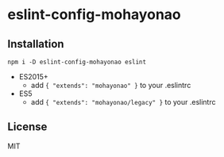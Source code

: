 # eslint-config-mohayonao

## Installation

```
npm i -D eslint-config-mohayonao eslint
```

- ES2015+
  - add `{ "extends": "mohayonao" }` to your .eslintrc
- ES5
  - add `{ "extends": "mohayonao/legacy" }` to your .eslintrc

## License
MIT
